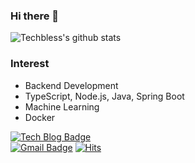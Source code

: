 ### Hi there 👋 

![Techbless's github stats](https://github-readme-stats.vercel.app/api?username=techbless&show_icons=true&hide=["contribs"]&bg_color=30,e96443,904e95&title_color=fff&text_color=fff)


### Interest
- Backend Development
- TypeScript, Node.js, Java, Spring Boot
- Machine Learning
- Docker



[![Tech Blog Badge](http://img.shields.io/badge/-Tech%20blog-FB5BC5?style=flat-square&logo=github&link=https://techbless.github.io/)](https://techbless.github.io//)	
[![Gmail Badge](https://img.shields.io/badge/Gmail-d14836?style=flat-square&logo=Gmail&logoColor=white&link=mailto:techblessme@gmail.com)](mailto:techblessme@gmail.com)
[![Hits](https://hits.seeyoufarm.com/api/count/incr/badge.svg?url=https%3A%2F%2Fgithub.com%2Ftechbless)](https://hits.seeyoufarm.com)
<!--
**techbless/techbless** is a ✨ _special_ ✨ repository because its `README.md` (this file) appears on your GitHub profile.

Here are some ideas to get you started:

- 🔭 I’m currently working on ...
- 🌱 I’m currently learning ...
- 👯 I’m looking to collaborate on ...
- 🤔 I’m looking for help with ...
- 💬 Ask me about ...
- 📫 How to reach me: ...
- 😄 Pronouns: ...
- ⚡ Fun fact: ...
-->
